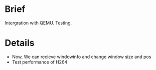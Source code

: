 # Brief #

Intergration with QEMU.
Testing.


# Details #

  * Now, We can recieve windowinfo and change window size and pos
  * Test performance of H264